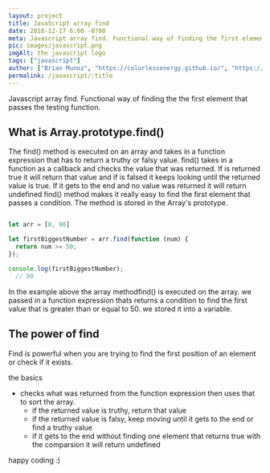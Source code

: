 ```yaml
---
layout: project
title: JavaScript array find
date: 2018-12-17 6:00 -0700
meta: Javascript array find. Functional way of finding the first element of an array.
pic: images/javascript.png
imgAlt: the javascript logo
tags: ["javascript"]
author: ["Brian Munoz", "https://colorlessenergy.github.io/", "https://github.com/colorlessenergy"]
permalink: /javascript/:title
---
```


Javascript array find. Functional way of finding the the first element that passes the testing function.

## What is Array.prototype.find()

The <span class="highlight__code">find()</span> method is executed on an array and takes in a function expression that has to return a truthy or falsy value. <span class="highlight__code">find()</span> takes in a function as a callback and checks the value that was returned. If is returned true it will return that value and if is falsed it keeps looking until the returned value is true. If it gets to the end and no value was returned it will return undefined <span class="highlight__code">find()</span> method makes it really easy to find the first element that passes a condition. The method is stored in the Array's prototype.

```javascript

let arr = [8, 90]

let firstBiggestNumber = arr.find(function (num) {
  return num >= 50;
});

console.log(firstBiggestNumber);
  // 90

```

In the example above the array method<span class="highlight__code">find()</span> is executed on the array. we passed in a function expression thats returns a condition to find the first value that is greater than or equal to 50. we stored it into a variable.


## The power of find

Find is powerful when you are trying to find the first position of an element or check if it exists.

the basics

* checks what was returned from the function expression then uses that to sort the array.
  * if the returned value is truthy, return that value
  * if the returned value is falsy, keep moving until it gets to the end or find a truthy value
  * if it gets to the end without finding one element that returns true with the comparsion it will return undefined

happy coding :)

